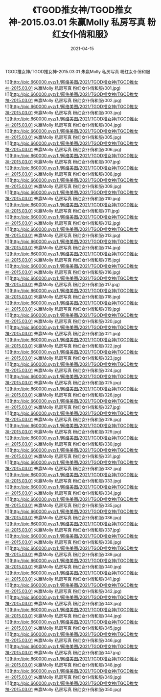 ﻿---
layout: post
title:  《TGOD推女神/TGOD推女神-2015.03.01 朱赢Molly 私房写真 粉红女仆俏和服》
date:   2021-04-15
img: http://pic.660000.xyz/1:/网络美图/2021/TGOD推女神/TGOD推女神-2015.03.01 朱赢Molly 私房写真 粉红女仆俏和服/000.jpg
categories: [美女, 清纯, 唯美]
---

TGOD推女神/TGOD推女神-2015.03.01 朱赢Molly 私房写真 粉红女仆俏和服

 ![](http://pic.660000.xyz/1:/网络美图/2021/TGOD推女神/TGOD推女神-2015.03.01 朱赢Molly 私房写真 粉红女仆俏和服/001.jpg) <br>![](http://pic.660000.xyz/1:/网络美图/2021/TGOD推女神/TGOD推女神-2015.03.01 朱赢Molly 私房写真 粉红女仆俏和服/002.jpg) <br>![](http://pic.660000.xyz/1:/网络美图/2021/TGOD推女神/TGOD推女神-2015.03.01 朱赢Molly 私房写真 粉红女仆俏和服/003.jpg) <br>![](http://pic.660000.xyz/1:/网络美图/2021/TGOD推女神/TGOD推女神-2015.03.01 朱赢Molly 私房写真 粉红女仆俏和服/004.jpg) <br>![](http://pic.660000.xyz/1:/网络美图/2021/TGOD推女神/TGOD推女神-2015.03.01 朱赢Molly 私房写真 粉红女仆俏和服/005.jpg) <br>![](http://pic.660000.xyz/1:/网络美图/2021/TGOD推女神/TGOD推女神-2015.03.01 朱赢Molly 私房写真 粉红女仆俏和服/006.jpg) <br>![](http://pic.660000.xyz/1:/网络美图/2021/TGOD推女神/TGOD推女神-2015.03.01 朱赢Molly 私房写真 粉红女仆俏和服/007.jpg) <br>![](http://pic.660000.xyz/1:/网络美图/2021/TGOD推女神/TGOD推女神-2015.03.01 朱赢Molly 私房写真 粉红女仆俏和服/008.jpg) <br>![](http://pic.660000.xyz/1:/网络美图/2021/TGOD推女神/TGOD推女神-2015.03.01 朱赢Molly 私房写真 粉红女仆俏和服/009.jpg) <br>![](http://pic.660000.xyz/1:/网络美图/2021/TGOD推女神/TGOD推女神-2015.03.01 朱赢Molly 私房写真 粉红女仆俏和服/010.jpg) <br>![](http://pic.660000.xyz/1:/网络美图/2021/TGOD推女神/TGOD推女神-2015.03.01 朱赢Molly 私房写真 粉红女仆俏和服/011.jpg) <br>![](http://pic.660000.xyz/1:/网络美图/2021/TGOD推女神/TGOD推女神-2015.03.01 朱赢Molly 私房写真 粉红女仆俏和服/012.jpg) <br>![](http://pic.660000.xyz/1:/网络美图/2021/TGOD推女神/TGOD推女神-2015.03.01 朱赢Molly 私房写真 粉红女仆俏和服/013.jpg) <br>![](http://pic.660000.xyz/1:/网络美图/2021/TGOD推女神/TGOD推女神-2015.03.01 朱赢Molly 私房写真 粉红女仆俏和服/014.jpg) <br>![](http://pic.660000.xyz/1:/网络美图/2021/TGOD推女神/TGOD推女神-2015.03.01 朱赢Molly 私房写真 粉红女仆俏和服/015.jpg) <br>![](http://pic.660000.xyz/1:/网络美图/2021/TGOD推女神/TGOD推女神-2015.03.01 朱赢Molly 私房写真 粉红女仆俏和服/016.jpg) <br>![](http://pic.660000.xyz/1:/网络美图/2021/TGOD推女神/TGOD推女神-2015.03.01 朱赢Molly 私房写真 粉红女仆俏和服/017.jpg) <br>![](http://pic.660000.xyz/1:/网络美图/2021/TGOD推女神/TGOD推女神-2015.03.01 朱赢Molly 私房写真 粉红女仆俏和服/018.jpg) <br>![](http://pic.660000.xyz/1:/网络美图/2021/TGOD推女神/TGOD推女神-2015.03.01 朱赢Molly 私房写真 粉红女仆俏和服/019.jpg) <br>![](http://pic.660000.xyz/1:/网络美图/2021/TGOD推女神/TGOD推女神-2015.03.01 朱赢Molly 私房写真 粉红女仆俏和服/020.jpg) <br>![](http://pic.660000.xyz/1:/网络美图/2021/TGOD推女神/TGOD推女神-2015.03.01 朱赢Molly 私房写真 粉红女仆俏和服/021.jpg) <br>![](http://pic.660000.xyz/1:/网络美图/2021/TGOD推女神/TGOD推女神-2015.03.01 朱赢Molly 私房写真 粉红女仆俏和服/022.jpg) <br>![](http://pic.660000.xyz/1:/网络美图/2021/TGOD推女神/TGOD推女神-2015.03.01 朱赢Molly 私房写真 粉红女仆俏和服/023.jpg) <br>![](http://pic.660000.xyz/1:/网络美图/2021/TGOD推女神/TGOD推女神-2015.03.01 朱赢Molly 私房写真 粉红女仆俏和服/024.jpg) <br>![](http://pic.660000.xyz/1:/网络美图/2021/TGOD推女神/TGOD推女神-2015.03.01 朱赢Molly 私房写真 粉红女仆俏和服/025.jpg) <br>![](http://pic.660000.xyz/1:/网络美图/2021/TGOD推女神/TGOD推女神-2015.03.01 朱赢Molly 私房写真 粉红女仆俏和服/026.jpg) <br>![](http://pic.660000.xyz/1:/网络美图/2021/TGOD推女神/TGOD推女神-2015.03.01 朱赢Molly 私房写真 粉红女仆俏和服/027.jpg) <br>![](http://pic.660000.xyz/1:/网络美图/2021/TGOD推女神/TGOD推女神-2015.03.01 朱赢Molly 私房写真 粉红女仆俏和服/028.jpg) <br>![](http://pic.660000.xyz/1:/网络美图/2021/TGOD推女神/TGOD推女神-2015.03.01 朱赢Molly 私房写真 粉红女仆俏和服/029.jpg) <br>![](http://pic.660000.xyz/1:/网络美图/2021/TGOD推女神/TGOD推女神-2015.03.01 朱赢Molly 私房写真 粉红女仆俏和服/030.jpg) <br>![](http://pic.660000.xyz/1:/网络美图/2021/TGOD推女神/TGOD推女神-2015.03.01 朱赢Molly 私房写真 粉红女仆俏和服/031.jpg) <br>![](http://pic.660000.xyz/1:/网络美图/2021/TGOD推女神/TGOD推女神-2015.03.01 朱赢Molly 私房写真 粉红女仆俏和服/032.jpg) <br>![](http://pic.660000.xyz/1:/网络美图/2021/TGOD推女神/TGOD推女神-2015.03.01 朱赢Molly 私房写真 粉红女仆俏和服/033.jpg) <br>![](http://pic.660000.xyz/1:/网络美图/2021/TGOD推女神/TGOD推女神-2015.03.01 朱赢Molly 私房写真 粉红女仆俏和服/034.jpg) <br>![](http://pic.660000.xyz/1:/网络美图/2021/TGOD推女神/TGOD推女神-2015.03.01 朱赢Molly 私房写真 粉红女仆俏和服/035.jpg) <br>![](http://pic.660000.xyz/1:/网络美图/2021/TGOD推女神/TGOD推女神-2015.03.01 朱赢Molly 私房写真 粉红女仆俏和服/036.jpg) <br>![](http://pic.660000.xyz/1:/网络美图/2021/TGOD推女神/TGOD推女神-2015.03.01 朱赢Molly 私房写真 粉红女仆俏和服/037.jpg) <br>![](http://pic.660000.xyz/1:/网络美图/2021/TGOD推女神/TGOD推女神-2015.03.01 朱赢Molly 私房写真 粉红女仆俏和服/038.jpg) <br>![](http://pic.660000.xyz/1:/网络美图/2021/TGOD推女神/TGOD推女神-2015.03.01 朱赢Molly 私房写真 粉红女仆俏和服/039.jpg) <br>![](http://pic.660000.xyz/1:/网络美图/2021/TGOD推女神/TGOD推女神-2015.03.01 朱赢Molly 私房写真 粉红女仆俏和服/040.jpg) <br>![](http://pic.660000.xyz/1:/网络美图/2021/TGOD推女神/TGOD推女神-2015.03.01 朱赢Molly 私房写真 粉红女仆俏和服/041.jpg) <br>![](http://pic.660000.xyz/1:/网络美图/2021/TGOD推女神/TGOD推女神-2015.03.01 朱赢Molly 私房写真 粉红女仆俏和服/042.jpg) <br>![](http://pic.660000.xyz/1:/网络美图/2021/TGOD推女神/TGOD推女神-2015.03.01 朱赢Molly 私房写真 粉红女仆俏和服/043.jpg) <br>![](http://pic.660000.xyz/1:/网络美图/2021/TGOD推女神/TGOD推女神-2015.03.01 朱赢Molly 私房写真 粉红女仆俏和服/044.jpg) <br>![](http://pic.660000.xyz/1:/网络美图/2021/TGOD推女神/TGOD推女神-2015.03.01 朱赢Molly 私房写真 粉红女仆俏和服/045.jpg) <br>![](http://pic.660000.xyz/1:/网络美图/2021/TGOD推女神/TGOD推女神-2015.03.01 朱赢Molly 私房写真 粉红女仆俏和服/046.jpg) <br>![](http://pic.660000.xyz/1:/网络美图/2021/TGOD推女神/TGOD推女神-2015.03.01 朱赢Molly 私房写真 粉红女仆俏和服/047.jpg) <br>![](http://pic.660000.xyz/1:/网络美图/2021/TGOD推女神/TGOD推女神-2015.03.01 朱赢Molly 私房写真 粉红女仆俏和服/048.jpg) <br>![](http://pic.660000.xyz/1:/网络美图/2021/TGOD推女神/TGOD推女神-2015.03.01 朱赢Molly 私房写真 粉红女仆俏和服/049.jpg) <br>![](http://pic.660000.xyz/1:/网络美图/2021/TGOD推女神/TGOD推女神-2015.03.01 朱赢Molly 私房写真 粉红女仆俏和服/050.jpg) <br>